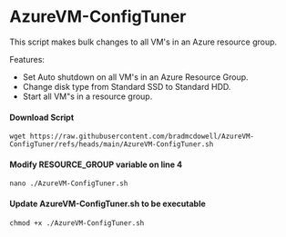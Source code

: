 # AzureVM-ConfigTuner
This script makes bulk changes to all VM's in an Azure resource group.

Features:
- Set Auto shutdown on all VM's in an Azure Resource Group.
- Change disk type from Standard SSD to Standard HDD.
- Start all VM"s in a resource group.


#### Download Script
```
wget https://raw.githubusercontent.com/bradmcdowell/AzureVM-ConfigTuner/refs/heads/main/AzureVM-ConfigTuner.sh
```

#### Modify RESOURCE_GROUP variable on line 4
```
nano ./AzureVM-ConfigTuner.sh
```

#### Update AzureVM-ConfigTuner.sh to be executable

```
chmod +x ./AzureVM-ConfigTuner.sh
```
